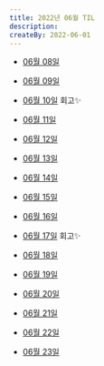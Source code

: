 ```yaml
---
title: 2022년 06월 TIL
description: 
createBy: 2022-06-01
---
```


- [06월 08일](./TIL/202206/202206/20220608.md)

- [06월 09일](./TIL/202206/202206/20220609.md)

- [06월 10일](./TIL/202206/202206/20220610.md) 회고✨

- [06월 11일](./TIL/202206/202206/20220611.md) 

- [06월 12일](./TIL/202206/202206/20220612.md) 

- [06월 13일](./TIL/202206/202206/20220613.md) 

- [06월 14일](./TIL/202206/202206/20220614.md) 

- [06월 15일](./TIL/202206/202206/20220615.md) 

- [06월 16일](./TIL/202206/202206/20220616.md) 

- [06월 17일](./TIL/202206/202206/20220617.md) 회고✨

- [06월 18일](./TIL/202206/202206/20220618.md) 
- [06월 19일](./TIL/202206/202206/20220619.md) 
- [06월 20일](./TIL/202206/202206/20220620.md) 
- [06월 21일](./TIL/202206/202206/20220621.md) 
- [06월 22일](./TIL/202206/202206/20220622.md) 
- [06월 23일](./TIL/202206/202206/2022062.md) 
